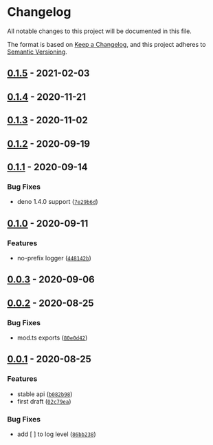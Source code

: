 # Changelog

All notable changes to this project will be documented in this file.

The format is based on [Keep a Changelog], and this project adheres to
[Semantic Versioning].

## [0.1.5] - 2021-02-03

## [0.1.4] - 2020-11-21

## [0.1.3] - 2020-11-02

## [0.1.2] - 2020-09-19

## [0.1.1] - 2020-09-14

### Bug Fixes

- deno 1.4.0 support ([`7e29b6d`])

## [0.1.0] - 2020-09-11

### Features

- no-prefix logger ([`448142b`])

## [0.0.3] - 2020-09-06

## [0.0.2] - 2020-08-25

### Bug Fixes

- mod.ts exports ([`80e0d42`])

## [0.0.1] - 2020-08-25

### Features

- stable api ([`b082b98`])
- first draft ([`02c79ea`])

### Bug Fixes

- add [ ] to log level ([`86bb238`])

[keep a changelog]: https://keepachangelog.com/en/1.0.0/
[semantic versioning]: https://semver.org/spec/v2.0.0.html
[0.1.5]: https://github.com/denosaurs/branch/compare/0.1.4...0.1.5
[0.1.4]: https://github.com/denosaurs/branch/compare/0.1.3...0.1.4
[0.1.3]: https://github.com/denosaurs/branch/compare/0.1.2...0.1.3
[0.1.2]: https://github.com/denosaurs/branch/compare/0.1.1...0.1.2
[0.1.1]: https://github.com/denosaurs/branch/compare/0.1.0...0.1.1
[`7e29b6d`]: https://github.com/denosaurs/branch/commit/7e29b6d596fcf4230ed4d0b3e6e4d18f2c8340e0
[0.1.0]: https://github.com/denosaurs/branch/compare/0.0.3...0.1.0
[`448142b`]: https://github.com/denosaurs/branch/commit/448142b0506a501e57a3e28a30902a37a5be31b7
[0.0.3]: https://github.com/denosaurs/branch/compare/0.0.2...0.0.3
[0.0.2]: https://github.com/denosaurs/branch/compare/0.0.1...0.0.2
[`80e0d42`]: https://github.com/denosaurs/branch/commit/80e0d428e5c0423635696451758e6e06a0bd93d9
[0.0.1]: https://github.com/denosaurs/branch/compare/0.0.1
[`b082b98`]: https://github.com/denosaurs/branch/commit/b082b98f52507e47b885ffd8794f84d82ad59444
[`02c79ea`]: https://github.com/denosaurs/branch/commit/02c79ea4247bcbb9fbc3413e8652cbdee7183c63
[`86bb238`]: https://github.com/denosaurs/branch/commit/86bb2381fb456a532fbcd27281aa9b068249eef1
